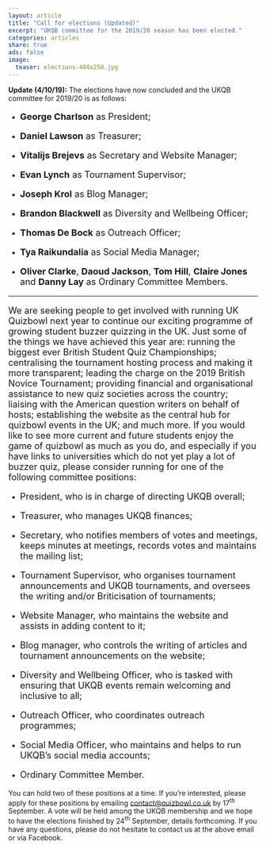 ```yaml
---
layout: article
title: "Call for elections (Updated)"
excerpt: "UKQB committee for the 2019/20 season has been elected."
categories: articles
share: true
ads: false
image:
  teaser: elections-400x250.jpg
---
```


**Update (4/10/19):** The elections have now concluded and the UKQB committee for 2019/20 is as follows:

* <p style="font-size: 18px"><span style="font-weight: bold">George Charlson</span> as President;</p>
* <p style="font-size: 18px"><span style="font-weight: bold">Daniel Lawson</span> as Treasurer;</p>
* <p style="font-size: 18px"><span style="font-weight: bold">Vitalijs Brejevs</span> as Secretary and Website Manager;</p>
* <p style="font-size: 18px"><span style="font-weight: bold">Evan Lynch</span> as Tournament Supervisor;</p>
* <p style="font-size: 18px"><span style="font-weight: bold">Joseph Krol</span> as Blog Manager;</p>
* <p style="font-size: 18px"><span style="font-weight: bold">Brandon Blackwell</span> as Diversity and Wellbeing Officer;</p>
* <p style="font-size: 18px"><span style="font-weight: bold">Thomas De Bock</span> as Outreach Officer;</p>
* <p style="font-size: 18px"><span style="font-weight: bold">Tya Raikundalia</span> as Social Media Manager;</p>
* <p style="font-size: 18px"><span style="font-weight: bold">Oliver Clarke</span>, <span style="font-weight: bold">Daoud Jackson</span>, <span style="font-weight: bold">Tom Hill</span>, <span style="font-weight: bold">Claire Jones</span> and <span style="font-weight: bold">Danny Lay</span> as Ordinary Committee Members.

***

<p style="font-size: 18px">We are seeking people to get involved with running UK Quizbowl next year to continue our exciting programme of growing student buzzer quizzing in the UK. Just some of the things we have achieved this year are: running the biggest ever British Student Quiz Championships; centralising the tournament hosting process and making it more transparent; leading the charge on the 2019 British Novice Tournament; providing financial and organisational assistance to new quiz societies across the country; liaising with the American question writers on behalf of hosts; establishing the website as the central hub for quizbowl events in the UK; and much more. If you would like to see more current and future students enjoy the game of quizbowl as much as you do, and especially if you have links to universities which do not yet play a lot of buzzer quiz, please consider running for one of the following committee positions:</p>

* <p style="font-size: 18px">President, who is in charge of directing UKQB overall;</p>
* <p style="font-size: 18px">Treasurer, who manages UKQB finances;</p>
* <p style="font-size: 18px">Secretary, who notifies members of votes and meetings, keeps minutes at meetings, records votes and maintains the mailing list;</p>
* <p style="font-size: 18px">Tournament Supervisor, who organises tournament announcements and UKQB tournaments, and oversees the writing and/or Briticisation of tournaments;</p>
* <p style="font-size: 18px">Website Manager, who maintains the website and assists in adding content to it; </p>
* <p style="font-size: 18px">Blog manager, who controls the writing of articles and tournament announcements on the website;</p>
* <p style="font-size: 18px">Diversity and Wellbeing Officer, who is tasked with ensuring that UKQB events remain welcoming and inclusive to all;</p>
* <p style="font-size: 18px">Outreach Officer, who coordinates outreach programmes;</p>
* <p style="font-size: 18px">Social Media Officer, who maintains and helps to run UKQB’s social media accounts;</p>
* <p style="font-size: 18px">Ordinary Committee Member.</p>

You can hold two of these positions at a time. If you’re interested, please apply for these positions by emailing <contact@quizbowl.co.uk> by 17<sup>th</sup> September. A vote will be held among the UKQB membership and we hope to have the elections finished by 24<sup>th</sup> September, details forthcoming. If you have any questions, please do not hesitate to contact us at the above email or via Facebook.